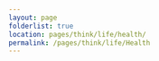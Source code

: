 ```yaml
---
layout: page
folderlist: true
location: pages/think/life/health/
permalink: /pages/think/life/Health
---
```

